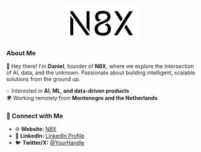 <div align="center">
    <a href="https://www.n8x.io">
        <img src="N8X_logo.png" alt="N8X Logo" width="200">
    </a>
</div>

### About Me  
👋 Hey there! I'm **Daniel**, founder of **N8X**, where we explore the intersection of AI, data, and the unknown. Passionate about building intelligent, scalable solutions from the ground up.

💡 Interested in **AI, ML, and data-driven products**  
🌍 Working remotely from **Montenegro and the Netherlands**  


### 🔗 Connect with Me
- 🌐 **Website:** [N8X](https://www.n8x.io)
- 💼 **LinkedIn:** [LinkedIn Profile](https://www.linkedin.com/in/cdavanderwoude/)
- 🐦 **Twitter/X:** [@YourHandle](https://x.com/cryptoaxiom)